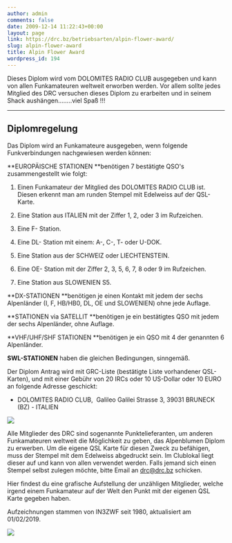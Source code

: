 ```yaml
---
author: admin
comments: false
date: 2009-12-14 11:22:43+00:00
layout: page
link: https://drc.bz/betriebsarten/alpin-flower-award/
slug: alpin-flower-award
title: Alpin Flower Award
wordpress_id: 194
---
```


Dieses Diplom wird vom DOLOMITES RADIO CLUB ausgegeben und kann von allen Funkamateuren weltweit erworben werden. Vor allem sollte jedes Mitglied des DRC versuchen dieses Diplom zu erarbeiten und in seinem Shack aushängen........viel Spaß !!!




-----------------------------------------





## Diplomregelung


Das Diplom wird an Funkamateure ausgegeben, wenn folgende Funkverbindungen nachgewiesen werden können:

**EUROPÄISCHE STATIONEN **benötigen 7 bestätigte QSO's zusammengestellt wie folgt:



 	
  1. Einen Funkamateur der Mitglied des DOLOMITES RADIO CLUB ist. Diesen erkennt man am runden Stempel mit Edelweiss auf der QSL-Karte.

 	
  2. Eine Station aus ITALIEN mit der Ziffer 1, 2, oder 3 im Rufzeichen.

 	
  3. Eine F- Station.

 	
  4. Eine DL- Station mit einem: A-, C-, T- oder U-DOK.

 	
  5. Eine Station aus der SCHWEIZ oder LIECHTENSTEIN.

 	
  6. Eine OE- Station mit der Ziffer 2, 3, 5, 6, 7, 8 oder 9 im Rufzeichen.

 	
  7. Eine Station aus SLOWENIEN S5.


**DX-STATIONEN **benötigen je einen Kontakt mit jedem der sechs Alpenländer (I, F, HB/HB0, DL, OE und SLOWENIEN) ohne jede Auflage.

**STATIONEN via SATELLIT **benötigen je ein bestätigtes QSO mit jedem der sechs Alpenländer, ohne Auflage.

**VHF/UHF/SHF STATIONEN **benötigen je ein QSO mit 4 der genannten 6 Alpenländer.

**SWL-STATIONEN** haben die gleichen Bedingungen, sinngemäß.

Der Diplom Antrag wird mit GRC-Liste (bestätigte Liste vorhandener QSL-Karten), und mit einer Gebühr von 20 IRCs oder 10 US-Dollar oder 10 EURO an folgende Adresse geschickt:



 	
  * DOLOMITES RADIO CLUB,  Galileo Galilei Strasse 3, 39031 BRUNECK (BZ) - ITALIEN




[![](https://drc.bz/wp-content/uploads/2009/12/alpine-flower-award.png)](https://drc.bz/wp-content/uploads/2009/12/alpine-flower-award.png)


Alle Mitglieder des DRC sind sogenannte Punktelieferanten, um anderen Funkamateuren weltweit die Möglichkeit zu geben, das Alpenblumen Diplom zu erwerben. Um die eigene QSL Karte für diesen Zweck zu befähigen, muss der Stempel mit dem Edelweiss abgedruckt sein. Im Clublokal liegt dieser auf und kann von allen verwendet werden. Falls jemand sich einen Stempel selbst zulegen möchte, bitte Email an [drc@drc.bz](mailto:drc@drc.bz) schicken.




Hier findest du eine grafische Aufstellung der unzähligen Mitglieder, welche irgend einem Funkamateur auf der Welt den Punkt mit der eigenen QSL Karte gegeben haben.




Aufzeichnungen stammen von IN3ZWF seit 1980, aktualisiert am 01/02/2019.


![](https://drc.bz/wp-content/uploads/2019/02/Immagine.jpg)






